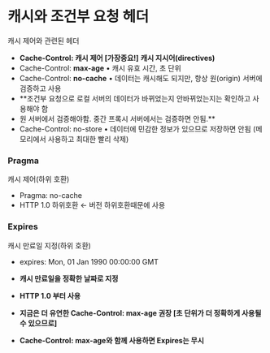 # 캐시와 조건부 요청 헤더

캐시 제어와 관련된 헤더

- **Cache-Control: 캐시 제어  [가장중요!]**
**캐시 지시어(directives)**
- Cache-Control: **max-age**
• 캐시 유효 시간, 초 단위
- Cache-Control: **no-cache**
• 데이터는 캐시해도 되지만, 항상 원(origin) 서버에 검증하고 사용
- **조건부 요청으로 로컬 서버의 데이터가 바뀌었는지 안바뀌었는지는 확인하고 사용해야 함
- 원 서버에서 검증해야함. 중간 프록시 서버에서는 검증하면 안됨.**
- Cache-Control: no-store
• 데이터에 민감한 정보가 있으므로 저장하면 안됨
(메모리에서 사용하고 최대한 빨리 삭제)

### Pragma

캐시 제어(하위 호환)

- Pragma: no-cache
- HTTP 1.0 하위호환 ← 버전 하위호환때문에 사용

### Expires

캐시 만료일 지정(하위 호환)

- expires: Mon, 01 Jan 1990 00:00:00 GMT

- **캐시 만료일을 정확한 날짜로 지정**
- **HTTP 1.0 부터 사용**
- **지금은 더 유연한 Cache-Control: max-age 권장 [초 단위가 더 정확하게 사용될 수 있으므로]**
- **Cache-Control: max-age와 함께 사용하면 Expires는 무시**